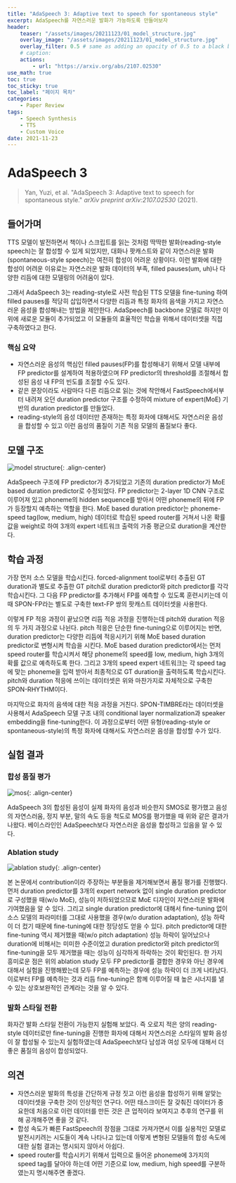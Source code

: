 ```yaml
---
title: "AdaSpeech 3: Adaptive text to speech for spontaneous style"
excerpt: AdaSpeech를 자연스러운 발화가 가능하도록 만들어보자
header:
    teaser: "/assets/images/20211123/01_model_structure.jpg"
    overlay_image: "/assets/images/20211123/01_model_structure.jpg"
    overlay_filter: 0.5 # same as adding an opacity of 0.5 to a black background
    # caption: 
    actions:
        - url: "https://arxiv.org/abs/2107.02530"
use_math: true
toc: true
toc_sticky: true
toc_label: "페이지 목차"
categories: 
    - Paper Review
tags: 
    - Speech Synthesis
    - TTS
    - Custom Voice
date: 2021-11-23
---
```


# AdaSpeech 3

> Yan, Yuzi, et al. "AdaSpeech 3: Adaptive text to speech for spontaneous style." *arXiv preprint arXiv:2107.02530* (2021).

## 들어가며

TTS 모델이 발전하면서 책이나 스크립트를 읽는 것처럼 딱딱한 발화(reading-style speech)는 잘 합성할 수 있게 되었지만, 대화나 팟캐스트와 같이 자연스러운 발화(spontaneous-style speech)는 여전히 합성이 어려운 상황이다. 이런 발화에 대한 합성이 어려운 이유로는 자연스러운 발화 데이터의 부족, filled pauses(um, uh)나 다양한 리듬에 대한 모델링의 어려움이 있다. 

그래서 AdaSpeech 3는 reading-style로 사전 학습된 TTS 모델을 fine-tuning 하여 filled pauses를 적당히 삽입하면서 다양한 리듬과 특정 화자의 음색을 가지고 자연스러운 음성을 합성해내는 방법을 제안한다. AdaSpeech를 backbone 모델로 하지만 이 위에 새로운 모듈이 추가되었고 이 모듈들의 효율적인 학습을 위해서 데이터셋을 직접 구축하였다고 한다.

### 핵심 요약

- 자연스러운 음성의 핵심인 filled pauses(FP)를 합성해내기 위해서 모델 내부에 FP predictor를 설계하여 적용하였으며 FP predictor의 threshold를 조절해서 합성된 음성 내 FP의 빈도를 조절할 수도 있다.
- 같은 문장이라도 사람마다 다른 리듬으로 읽는 것에 착안해서 FastSpeech에서부터 내려져 오던 duration predictor 구조를 수정하여 mixture of expert(MoE) 기반의 duration predictor를 만들었다.
- reading-style의 음성 데이터만 존재하는 특정 화자에 대해서도 자연스러운 음성을 합성할 수 있고 이런 음성의 품질이 기존 적응 모델의 품질보다 좋다.

## 모델 구조

![model structure](/assets/images/20211123/01_model_structure.jpg){: .align-center}  

AdaSpeech 구조에 FP predictor가 추가되었고 기존의 duration predictor가 MoE based duration predictor로 수정되었다. FP predictor는 2-layer 1D CNN 구조로 이루어져 있고 phoneme의 hidden sequence를 받아서 어떤 phoneme의 뒤에 FP가 등장할지 예측하는 역할을 한다. MoE based duration predictor는 phoneme-speed tag(low, medium, high) 데이터로 학습된 speed router를 거쳐서 나온 확률 값을 weight로 하여 3개의 expert 네트워크 출력의 가중 평균으로 duration을 계산한다.

## 학습 과정

가장 먼저 소스 모델을 학습시킨다. forced-alignment tool로부터 추출된 GT duration과 별도로 추출한 GT pitch로 duration predictor와 pitch predictor를 각각 학습시킨다. 그 다음 FP predictor를 추가해서 FP를 예측할 수 있도록 훈련시키는데 이때 SPON-FP라는 별도로 구축한 text-FP 쌍의 팟캐스트 데이터셋을 사용한다. 

이렇게 FP 적응 과정이 끝났으면 리듬 적응 과정을 진행하는데 pitch와 duration 적응의 두 가지 과정으로 나뉜다. pitch 적응은 단순한 fine-tuning으로 이루어지는 반면, duration predictor는 다양한 리듬에 적응시키기 위해 MoE based duration predictor로 변형시켜 학습을 시킨다. MoE based duration predictor에서는 먼저 speed router를 학습시켜서 해당 phoneme의 speed를 low, medium, high 3개의 확률 값으로 예측하도록 한다. 그리고 3개의 speed expert 네트워크는 각 speed tag에 맞는 phoneme을 입력 받아서 최종적으로 GT duration을 출력하도록 학습시킨다. pitch와 duration 적응에 쓰이는 데이터셋은 위와 마찬가지로 자체적으로 구축한 SPON-RHYTHM이다. 

마지막으로 화자의 음색에 대한 적응 과정을 거친다. SPON-TIMBRE라는 데이터셋을 사용해서 AdaSpeech 모델 구조 내의 conditional layer normalization과 speaker embedding을 fine-tuning한다. 이 과정으로부터 어떤 유형(reading-style or spontaneous-style)의 특정 화자에 대해서도 자연스러운 음성을 합성할 수가 있다. 

## 실험 결과

### 합성 품질 평가

![mos](/assets/images/20211123/02_mos.jpg){: .align-center}  

AdaSpeech 3의 합성된 음성이 실제 화자의 음성과 비슷한지 SMOS로 평가했고 음성의 자연스러움, 정지 부분, 말의 속도 등을 척도로 MOS를 평가했을 때 위와 같은 결과가 나왔다. 베이스라인인 AdaSpeech보다 자연스러운 음성을 합성하고 있음을 알 수 있다.

### Ablation study

![ablation study](/assets/images/20211123/03_ablation_study.jpg){: .align-center}  

본 논문에서 contribution이라 주장하는 부분들을 제거해보면서 품질 평가를 진행했다. 먼저 duration predictor를 3개의 expert network 없이 single duration predictor로 구성했을 때(w/o MoE), 성능이 저하되었으므로 MoE 디자인이 자연스러운 발화에 기여했음을 알 수 있다. 그리고 single duration predictor에 대해서 fine-tuning 없이 소스 모델의 파라미터를 그대로 사용했을 경우(w/o duration adaptation), 성능 하락이 더 컸기 때문에 fine-tuning에 대한 정당성도 얻을 수 있다. pitch predictor에 대한 fine-tuning 역시 제거했을 때(w/o pitch adaptation) 성능 하락이 일어났으나 duration에 비해서는 미미한 수준이었고 duration predictor와 pitch predictor의 fine-tuning을 모두 제거했을 때는 성능이 심각하게 하락하는 것이 확인된다. 한 가지 흥미로운 점은 위의 ablation study 모두 FP predictor를 결합한 경우와 아닌 경우에 대해서 실험을 진행해봤는데 모두 FP를 예측하는 경우에 성능 하락이 더 크게 나타났다. 이로부터 FP를 예측하는 것과 리듬 fine-tuning은 함께 이루어질 때 높은 시너지를 낼 수 있는 상호보완적인 관계라는 것을 알 수 있다.

### 발화 스타일 전환

화자간 발화 스타일 전환이 가능한지 실험해 보았다. 즉 오로지 적은 양의 reading-style 데이터로만 fine-tuning을 진행한 화자에 대해서 자연스러운 스타일의 발화 음성이 잘 합성될 수 있는지 실험하였는데 AdaSpeech보다 남성과 여성 모두에 대해서 더 좋은 품질의 음성이 합성되었다.

## 의견

- 자연스러운 발화의 특성을 간단하게 규정 짓고 이런 음성을 합성하기 위해 알맞는 데이터셋을 구축한 것이 인상적인 연구다. 어떤 태스크이든 잘 갖춰진 데이터가 중요한데 처음으로 이런 데이터를 만든 것은 큰 업적이라 보여지고 추후의 연구를 위해 공개해주면 좋을 것 같다.
- 합성 속도가 빠른 FastSpeech의 장점을 그대로 가져가면서 이를 실용적인 모델로 발전시키려는 시도들이 계속 나타나고 있는데 이렇게 변형된 모델들의 합성 속도에 대한 실험 결과는 명시되지 않아서 아쉽다.
- speed router를 학습시키기 위해서 입력으로 들어온 phoneme에 3가지의 speed tag를 달아야 하는데 어떤 기준으로 low, medium, high speed를 구분하였는지 명시해주면 좋겠다.